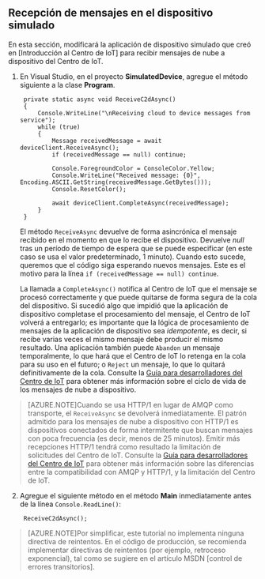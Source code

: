 ## Recepción de mensajes en el dispositivo simulado

En esta sección, modificará la aplicación de dispositivo simulado que creó en [Introducción al Centro de IoT] para recibir mensajes de nube a dispositivo del Centro de IoT.

1. En Visual Studio, en el proyecto **SimulatedDevice**, agregue el método siguiente a la clase **Program**.

        private static async void ReceiveC2dAsync()
        {
            Console.WriteLine("\nReceiving cloud to device messages from service");
            while (true)
            {
                Message receivedMessage = await deviceClient.ReceiveAsync();
                if (receivedMessage == null) continue;

                Console.ForegroundColor = ConsoleColor.Yellow;
                Console.WriteLine("Received message: {0}", Encoding.ASCII.GetString(receivedMessage.GetBytes()));
                Console.ResetColor();

                await deviceClient.CompleteAsync(receivedMessage);
            }
        }

    El método `ReceiveAsync` devuelve de forma asincrónica el mensaje recibido en el momento en que lo recibe el dispositivo. Devuelve *null* tras un período de tiempo de espera que se puede especificar (en este caso se usa el valor predeterminado, 1 minuto). Cuando esto sucede, queremos que el código siga esperando nuevos mensajes. Este es el motivo para la línea `if (receivedMessage == null) continue`.

    La llamada a `CompleteAsync()` notifica al Centro de IoT que el mensaje se procesó correctamente y que puede quitarse de forma segura de la cola del dispositivo. Si sucedió algo que impidió que la aplicación de dispositivo completase el procesamiento del mensaje, el Centro de IoT volverá a entregarlo; es importante que la lógica de procesamiento de mensajes de la aplicación de dispositivo sea *idempotente*, es decir, si recibe varias veces el mismo mensaje debe producir el mismo resultado. Una aplicación también puede `Abandon` un mensaje temporalmente, lo que hará que el Centro de IoT lo retenga en la cola para su uso en el futuro; o `Reject` un mensaje, lo que lo quitará definitivamente de la cola. Consulte la [Guía para desarrolladores del Centro de IoT][IoT Hub Developer Guide - C2D] para obtener más información sobre el ciclo de vida de los mensajes de nube a dispositivo.

> [AZURE.NOTE]Cuando se usa HTTP/1 en lugar de AMQP como transporte, el `ReceiveAsync` se devolverá inmediatamente. El patrón admitido para los mensajes de nube a dispositivo con HTTP/1 es dispositivos conectados de forma intermitente que buscan mensajes con poca frecuencia (es decir, menos de 25 minutos). Emitir más recepciones HTTP/1 tendrá como resultado la limitación de solicitudes del Centro de IoT. Consulte la [Guía para desarrolladores del Centro de IoT][IoT Hub Developer Guide - C2D] para obtener más información sobre las diferencias entre la compatibilidad con AMQP y HTTP/1, y la limitación del Centro de IoT.

2. Agregue el siguiente método en el método **Main** inmediatamente antes de la línea `Console.ReadLine()`:

        ReceiveC2dAsync();

> [AZURE.NOTE]Por simplificar, este tutorial no implementa ninguna directiva de reintentos. En el código de producción, se recomienda implementar directivas de reintentos (por ejemplo, retroceso exponencial), tal como se sugiere en el artículo MSDN [control de errores transitorios].

<!-- Links -->
[IoT Hub Developer Guide - C2D]: iot-hub-devguide.md#c2d

<!-- Images -->

<!---HONumber=Nov15_HO2-->